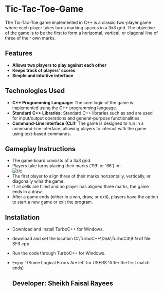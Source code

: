 # Tic-Tac-Toe-Game

The Tic-Tac-Toe game implemented in C++ is a classic two-player game where each player takes turns marking spaces in a 3x3 grid. The objective of the game is to be the first to form a horizontal, vertical, or diagonal line of three of their own marks.

## Features

- **Allows two players to play against each other**
- **Keeps track of players' scores**
- **Simple and intuitive interface**

## Technologies Used

- **C++ Programming Language:** The core logic of the game is implemented using the C++ programming language.
- **Standard C++ Libraries:** Standard C++ libraries such as <iostream> and <cstdlib> are used for input/output operations and general-purpose functionalities.
- **Command-Line Interface (CLI):** The game is designed to run in a command-line interface, allowing players to interact with the game using text-based commands.


## Gameplay Instructions

- The game board consists of a 3x3 grid.
- Players take turns placing their marks ('99' or '66') in :
  <br>
  ![tic](https://github.com/sf-rayees/Tic-Tac-Toe-Game/assets/161186699/efb5c5da-8cf5-4b50-9a26-0298b8be68c9)
- The first player to align three of their marks horizontally, vertically, or diagonally wins the game.
- If all cells are filled and no player has aligned three marks, the game ends in a draw.
- After a game ends (either in a win, draw, or exit), players have the option to start a new game or exit the program.

## Installation

- Download and Install TurboC++ for Windows.
- download and set the location C:\TurboC++\Disk\TurboC3\BIN of file SFR.cpp
- Run the code through TurboC++ for Windows.
- Enjoy !  (Some Logical Errors Are left for USERS ^After the first match ends)

  ## Developer: Sheikh Faisal Rayees
  

